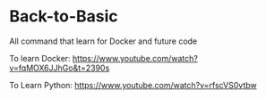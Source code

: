 # Back-to-Basic

All command that learn for Docker and future code 

To learn Docker: https://www.youtube.com/watch?v=fqMOX6JJhGo&t=2390s

To Learn Python: https://www.youtube.com/watch?v=rfscVS0vtbw

